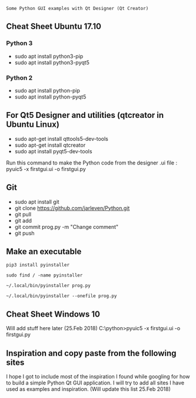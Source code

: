 	Some Python GUI examples with Qt Designer (Qt Creator)


##  Cheat Sheet Ubuntu 17.10

### Python 3

 * sudo apt install python3-pip
 * sudo apt  install python3-pyqt5

### Python 2

 * sudo apt install python-pip
 * sudo apt  install python-pyqt5

## For Qt5 Designer and utilities  (qtcreator in Ubuntu Linux)

 * sudo apt-get install qttools5-dev-tools
 * sudo apt-get install qtcreator
 * sudo apt install pyqt5-dev-tools


Run this command to make the Python code from the designer .ui file : pyuic5 -x firstgui.ui -o firstgui.py


## Git 
 * sudo apt install git
 * git clone https://github.com/jarleven/Python.git
 * git pull
 * git add 
 * git commit prog.py -m "Change comment" 
 * git push


## Make an executable

	pip3 install pyinstaller

	sudo find / -name pyinstaller

	~/.local/bin/pyinstaller prog.py

	~/.local/bin/pyinstaller --onefile prog.py

##  Cheat Sheet Windows 10

Will add stuff here later (25.Feb 2018)
C:\python>pyuic5 -x firstgui.ui -o firstgui.py



## Inspiration and copy paste from the following sites

I hope I got to include most of the inspiration I found while googling for how to build a simple Python Qt GUI application.
I will try to add all sites I have used as examples and inspiration. (Will update this list 25.Feb 2018)

